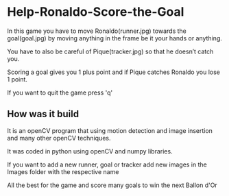 # Help-Ronaldo-Score-the-Goal

In this game you have to move Ronaldo(runner.jpg) towards the goal(goal.jpg) by moving anything in the frame be it your hands or anything. 

You have to also be careful of Pique(tracker.jpg) so that he doesn’t catch you.

Scoring a goal gives you 1 plus point and if Pique catches Ronaldo you lose 1 point. 


If you want to quit the game press 'q'


## How was it build 
It is an openCV program that using motion detection and image insertion and many other openCV techniques.

It was coded in python using openCV and numpy libraries.

If you want to add a new runner, goal or tracker add new images in the Images folder with the respective name

All the best for the game and score many goals to win the next Ballon d'Or
